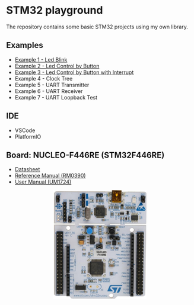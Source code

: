 # STM32 playground
The repository contains some basic STM32 projects using my own library.

## Examples
* [Example 1 - Led Blink](./examples/led_blink/README.md)
* [Example 2 - Led Control by Button](./examples/led_control_by_button/README.md)
* [Example 3 - Led Control by Button with Interrupt](./examples/led_control_by_button_with_interrupt/README.md)
* Example 4 - Clock Tree
* Example 5 - UART Transmitter
* Example 6 - UART Receiver
* Example 7 - UART Loopback Test

## IDE
* VSCode
* PlatformIO

## Board: NUCLEO-F446RE (STM32F446RE)
* [Datasheet](./datasheet/stm32f446re.pdf)
* [Reference Manual (RM0390)](./datasheet/RM0390_reference_manual.pdf)
* [User Manual (UM1724)](./datasheet/UM1724_user_manual.pdf)

<p align='center'>
    <img src="./img/STM32F446RE.png" width="50%" />
</p>